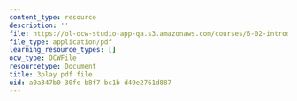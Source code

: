 ```yaml
---
content_type: resource
description: ''
file: https://ol-ocw-studio-app-qa.s3.amazonaws.com/courses/6-02-introduction-to-eecs-ii-digital-communication-systems-fall-2012/a0a347b030feb8f7bc1bd49e2761d887_7kpuZgm-3GY.pdf
file_type: application/pdf
learning_resource_types: []
ocw_type: OCWFile
resourcetype: Document
title: 3play pdf file
uid: a0a347b0-30fe-b8f7-bc1b-d49e2761d887
---
```

